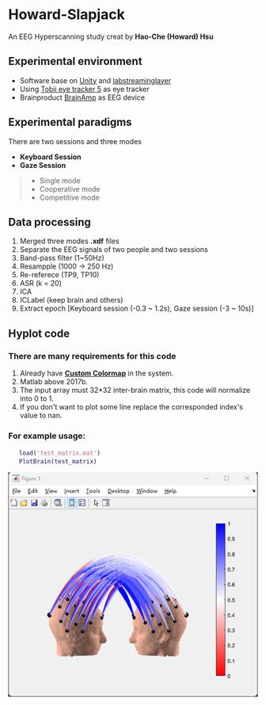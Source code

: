 # Howard-Slapjack
An EEG Hyperscanning study creat by **Hao-Che (Howard) Hsu**

## Experimental environment 
* Software base on [Unity](https://unity.com/) and [labstreaminglayer](https://github.com/sccn/labstreaminglayer)
* Using [Tobii eye tracker 5](https://gaming.tobii.com/product/eye-tracker-5/) as eye tracker
* Brainproduct [BrainAmp](https://www.brainproducts.com/solutions/brainamp/) as EEG device

## Experimental paradigms
There are two sessions and three modes
+ **Keyboard Session**
+ **Gaze Session**
> * Single mode
> * Cooperative mode
> * Competitive mode

## Data processing
1. Merged three modes **.xdf** files
2. Separate the EEG signals of two people and two sessions
3. Band-pass filter (1~50Hz) 
4. Resampple (1000 -> 250 Hz)
5. Re-referece (TP9, TP10)
6. ASR (k = 20)
7. ICA
8. ICLabel (keep brain and others)
9. Extract epoch [Keyboard session (-0.3 ~ 1.2s), Gaze session (-3 ~ 10s)]

## Hyplot code

### There are many requirements for this code
1. Already have **[Custom Colormap](https://www.mathworks.com/matlabcentral/fileexchange/69470-custom-colormap/)** in the system.
2. Matlab above 2017b.
3. The input array must 32*32 inter-brain matrix, this code will normalize into 0 to 1. 
4. If you don't want to plot some line replace the corresponded index's value to nan.

### For example usage:
 ```matlab
    load('test_matrix.mat')
    PlotBrain(test_matrix)
```
![image](HyPlot.png)